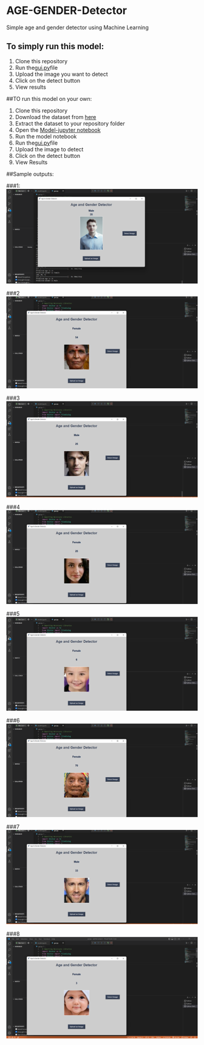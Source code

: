 # AGE-GENDER-Detector
 Simple age and gender detector using Machine Learning
 
 ## To simply run this model:
1. Clone this repository
2. Run the[gui.py](https://github.com/Vikas-Rangampet/AGE-GENDER-Detector/blob/main/gui.py)file
3. Upload the image you want to detect 
4. Click on the detect button 
5. View results

 ##TO run this model on your own:
 1. Clone this repository
 2. Download the dataset from [here](https://www.kaggle.com/datasets/jangedoo/utkface-new)
 3. Extract the dataset to your repository folder
 4. Open the [Model-jupyter notebook](https://github.com/Vikas-Rangampet/AGE-GENDER-Detector/blob/main/model.ipynb)
 5. Run the model notebook
 6. Run the[gui.py](https://github.com/Vikas-Rangampet/AGE-GENDER-Detector/blob/main/gui.py)file
 7. Upload the image to detect
 8. Click on the detect button 
 9. View Results

##Sample outputs:
 
 ###1:
![Sample output1](https://github.com/Vikas-Rangampet/AGE-GENDER-Detector/blob/main/output8.png)
 
 ###2
![Sample output2](https://github.com/Vikas-Rangampet/AGE-GENDER-Detector/blob/main/output7.png)

###3
![Sample output3](https://github.com/Vikas-Rangampet/AGE-GENDER-Detector/blob/main/output6.png)

###4
![Sample output4](https://github.com/Vikas-Rangampet/AGE-GENDER-Detector/blob/main/output5.png)

###5
![Sample output5](https://github.com/Vikas-Rangampet/AGE-GENDER-Detector/blob/main/output4.png)

###6
![Sample output6](https://github.com/Vikas-Rangampet/AGE-GENDER-Detector/blob/main/output3.png)

###7
![Sample output7](https://github.com/Vikas-Rangampet/AGE-GENDER-Detector/blob/main/output2.png)

###8
![Sample output8](https://github.com/Vikas-Rangampet/AGE-GENDER-Detector/blob/main/output1.png)
